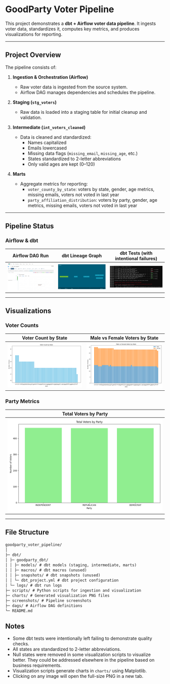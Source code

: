 # GoodParty Voter Pipeline

This project demonstrates a **dbt + Airflow voter data pipeline**. It ingests voter data, standardizes it, computes key metrics, and produces visualizations for reporting.

---

## Project Overview

The pipeline consists of:

1. **Ingestion & Orchestration (Airflow)**  
   - Raw voter data is ingested from the source system.
   - Airflow DAG manages dependencies and schedules the pipeline.

2. **Staging (`stg_voters`)**  
   - Raw data is loaded into a staging table for initial cleanup and validation.

3. **Intermediate (`int_voters_cleaned`)**  
   - Data is cleaned and standardized:
     - Names capitalized
     - Emails lowercased
     - Missing data flags (`missing_email`, `missing_age`, etc.)
     - States standardized to 2-letter abbreviations
     - Only valid ages are kept (0–120)

4. **Marts**  
   - Aggregate metrics for reporting:
     - `voter_county_by_state`: voters by state, gender, age metrics, missing emails, voters not voted in last year
     - `party_affiliation_distribution`: voters by party, gender, age metrics, missing emails, voters not voted in last year

---

## Pipeline Status

### Airflow & dbt

| Airflow DAG Run | dbt Lineage Graph | dbt Tests (with intentional failures) |
|-----------------|-----------------|--------------------------------------|
| [![Airflow DAG success](screenshots/airflow_success.png)](screenshots/airflow_success.png) | [![dbt Lineage Graph](screenshots/dbt_lineage_graph.png)](screenshots/dbt_lineage_graph.png) | [![dbt Tests](screenshots/dbt_test_with_intentional_failures.png)](screenshots/dbt_test_with_intentional_failures.png) |

---

## Visualizations

### Voter Counts

| Voter Count by State | Male vs Female Voters by State |
|---------------------|-------------------------------|
| [![Voter Count by State](charts/voter_count_by_state.png)](charts/voter_count_by_state.png) | [![Voter Gender by State](charts/voter_gender_by_state.png)](charts/voter_gender_by_state.png) |

### Party Metrics

| Total Voters by Party |
|----------------------|
| [![Voter Count by Party](charts/voter_count_by_party.png)](charts/voter_count_by_party.png) |

---

## File Structure
```
goodparty_voter_pipeline/
│
├─ dbt/
│ ├─ goodparty_dbt/
│ │ ├─ models/ # dbt models (staging, intermediate, marts)
│ │ ├─ macros/ # dbt macros (unused)
│ │ ├─ snapshots/ # dbt snapshots (unused)
│ │ └─ dbt_project.yml # dbt project configuration
│ └─ logs/ # dbt run logs
├─ scripts/ # Python scripts for ingestion and visualization
├─ charts/ # Generated visualization PNG files
├─ screenshots/ # Pipeline screenshots
├─ dags/ # Airflow DAG definitions
└─ README.md
```


## Notes

- Some dbt tests were intentionally left failing to demonstrate quality checks.
- All states are standardized to 2-letter abbreviations.
- Null states were removed in some visualization scripts to visualize better. They could be addressed elsewhere in the pipeline based on business requirements.
- Visualization scripts generate charts in `charts/` using Matplotlib.
- Clicking on any image will open the full-size PNG in a new tab.

